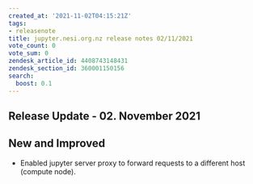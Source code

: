 ```yaml
---
created_at: '2021-11-02T04:15:21Z'
tags:
- releasenote
title: jupyter.nesi.org.nz release notes 02/11/2021
vote_count: 0
vote_sum: 0
zendesk_article_id: 4408743148431
zendesk_section_id: 360001150156
search:
  boost: 0.1
---
```



## Release Update - 02. November 2021

## New and Improved

-   Enabled jupyter server proxy to forward requests to a different host
    (compute node).

 
